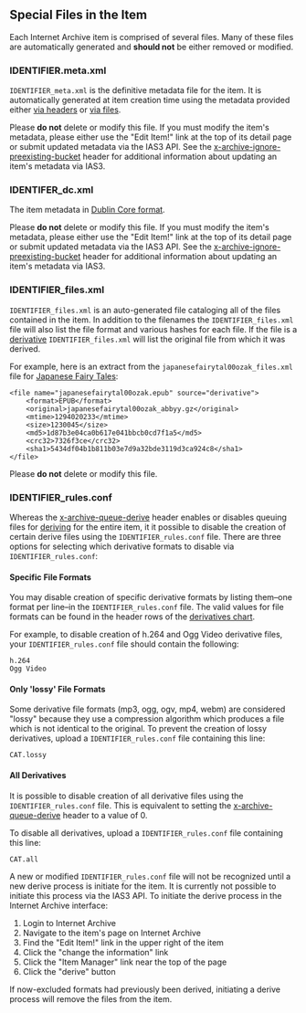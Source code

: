 ## Special Files in the Item

Each Internet Archive item is comprised of several files. Many of these files are automatically generated and **should not** be either removed or modified.

### IDENTIFIER.meta.xml

`IDENTIFIER_meta.xml` is the definitive metadata file for the item. It is automatically generated at item creation time using the metadata provided either [via headers](./metadata.md) or [via files](./metadatafiles.md).

Please **do not** delete or modify this file. If you must modify the item's metadata, please either use the "Edit Item!" link at the top of its detail page or submit updated metadata via the IAS3 API. See the [x-archive-ignore-preexisting-bucket](./headers.md) header for additional information about updating an item's metadata via IAS3.

### IDENTIFER_dc.xml

The item metadata in [Dublin Core format](http://dublincore.org/).

Please **do not** delete or modify this file. If you must modify the item's metadata, please either use the "Edit Item!" link at the top of its detail page or submit updated metadata via the IAS3 API. See the [x-archive-ignore-preexisting-bucket](./headers.md) header for additional information about updating an item's metadata via IAS3.


### IDENTIFIER_files.xml

`IDENTIFIER_files.xml` is an auto-generated file cataloging all of the files contained in the item. In addition to the filenames the `IDENTIFIER_files.xml` file will also list the file format and various hashes for each file. If the file is a [derivative](http://www.archive.org/help/derivatives.php) `IDENTIFIER_files.xml` will list the original file from which it was derived.

For example, here is an extract from the `japanesefairytal00ozak_files.xml` file for [Japanese Fairy Tales](http://www.archive.org/details/japanesefairytal00ozak):

    <file name="japanesefairytal00ozak.epub" source="derivative">
        <format>EPUB</format>
        <original>japanesefairytal00ozak_abbyy.gz</original>
        <mtime>1294020233</mtime>
        <size>1230045</size>
        <md5>1d87b3e04ca0b617e041bbcb0cd7f1a5</md5>
        <crc32>7326f3ce</crc32>
        <sha1>5434df04b1b811b03e7d9a32bde3119d3ca924c8</sha1>
    </file>

Please **do not** delete or modify this file.

### IDENTIFIER_rules.conf

Whereas the [x-archive-queue-derive](./headers.md) header enables or disables queuing files for [deriving](http://www.archive.org/help/derivatives.php) for the entire item, it it possible to disable the creation of certain derive files using the `IDENTIFIER_rules.conf` file. There are three options for selecting which derivative formats to disable via `IDENTIFIER_rules.conf`:

#### Specific File Formats

You may disable creation of specific derivative formats by listing them–one format per line–in the `IDENTIFIER_rules.conf` file. The valid values for file formats can be found in the header rows of the [derivatives chart](http://www.archive.org/help/derivatives.php).

For example, to disable creation of h.264 and Ogg Video derivative files, your `IDENTIFIER_rules.conf` file should contain the following:

    h.264
    Ogg Video

#### Only 'lossy' File Formats

Some derivative file formats (mp3, ogg, ogv, mp4, webm) are considered "lossy" because they use a compression algorithm which produces a file which is not identical to the original. To prevent the creation of lossy derivatives, upload a `IDENTIFIER_rules.conf` file containing this line:

    CAT.lossy

#### All Derivatives

It is possible to disable creation of all derivative files using the `IDENTIFIER_rules.conf` file. This is equivalent to setting the [x-archive-queue-derive](./headers.md) header to a value of 0.

To disable all derivatives, upload a `IDENTIFIER_rules.conf` file containing this line:

    CAT.all

A new or modified `IDENTIFIER_rules.conf` file will not be recognized until a new derive process is initiate for the item. It is currently not possible to initiate this process via the IAS3 API. To initiate the derive process in the Internet Archive interface:

 1. Login to Internet Archive
 1. Navigate to the item's page on Internet Archive
 1. Find the "Edit Item!" link in the upper right of the item
 1. Click the "change the information" link
 1. Click the "Item Manager" link near the top of the page
 1. Click the "derive" button

If now-excluded formats had previously been derived, initiating a derive process will remove the files from the item.
